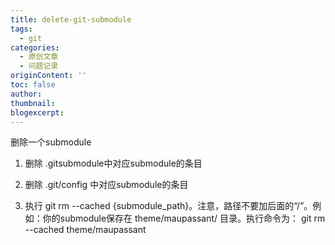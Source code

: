 ```yaml
---
title: delete-git-submodule
tags:
  - git
categories:
  - 原创文章
  - 问题记录
originContent: ''
toc: false
author:
thumbnail:
blogexcerpt:
---
```


删除一个submodule

1. 删除 .gitsubmodule中对应submodule的条目

2. 删除 .git/config 中对应submodule的条目

3. 执行 git rm --cached {submodule_path}。注意，路径不要加后面的“/”。例如：你的submodule保存在 theme/maupassant/ 目录。执行命令为： git rm --cached theme/maupassant 